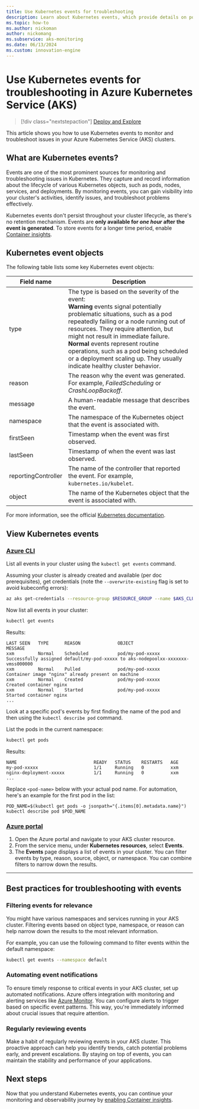 ```yaml
---
title: Use Kubernetes events for troubleshooting
description: Learn about Kubernetes events, which provide details on pods, nodes, and other Kubernetes objects.
ms.topic: how-to
ms.author: nickoman
author: nickomang
ms.subservice: aks-monitoring
ms.date: 06/13/2024
ms.custom: innovation-engine
---
```


# Use Kubernetes events for troubleshooting in Azure Kubernetes Service (AKS)

> [!div class="nextstepaction"]
> [Deploy and Explore](https://go.microsoft.com/fwlink/?linkid=2330228)

This article shows you how to use Kubernetes events to monitor and troubleshoot issues in your Azure Kubernetes Service (AKS) clusters.

## What are Kubernetes events?

Events are one of the most prominent sources for monitoring and troubleshooting issues in Kubernetes. They capture and record information about the lifecycle of various Kubernetes objects, such as pods, nodes, services, and deployments. By monitoring events, you can gain visibility into your cluster's activities, identify issues, and troubleshoot problems effectively.

Kubernetes events don't persist throughout your cluster lifecycle, as there's no retention mechanism. Events are **only available for *one hour* after the event is generated**. To store events for a longer time period, enable [Container insights][container-insights].

## Kubernetes event objects

The following table lists some key Kubernetes event objects:

|Field name|Description|
|----------|------------|
|type |The type is based on the severity of the event:<br/>**Warning** events signal potentially problematic situations, such as a pod repeatedly failing or a node running out of resources. They require attention, but might not result in immediate failure.<br/>**Normal** events represent routine operations, such as a pod being scheduled or a deployment scaling up. They usually indicate healthy cluster behavior.|
|reason|The reason why the event was generated. For example, *FailedScheduling* or *CrashLoopBackoff*.|
|message|A human-readable message that describes the event.|
|namespace|The namespace of the Kubernetes object that the event is associated with.|
|firstSeen|Timestamp when the event was first observed.|
|lastSeen|Timestamp of when the event was last observed.|
|reportingController|The name of the controller that reported the event. For example, `kubernetes.io/kubelet`.|
|object|The name of the Kubernetes object that the event is associated with.|

For more information, see the official [Kubernetes documentation][k8s-events].

## View Kubernetes events

### [Azure CLI](#tab/azure-cli)

List all events in your cluster using the `kubectl get events` command.

Assuming your cluster is already created and available (per doc prerequisites), get credentials (note the `--overwrite-existing` flag is set to avoid kubeconfig errors):

```bash
az aks get-credentials --resource-group $RESOURCE_GROUP --name $AKS_CLUSTER --overwrite-existing
```

Now list all events in your cluster:

```bash
kubectl get events
```

Results:

<!-- expected_similarity=0.3 -->

```output
LAST SEEN   TYPE      REASON              OBJECT                      MESSAGE
xxm         Normal    Scheduled           pod/my-pod-xxxxx            Successfully assigned default/my-pod-xxxxx to aks-nodepoolxx-xxxxxxx-vmss000000
xxm         Normal    Pulled              pod/my-pod-xxxxx            Container image "nginx" already present on machine
xxm         Normal    Created             pod/my-pod-xxxxx            Created container nginx
xxm         Normal    Started             pod/my-pod-xxxxx            Started container nginx
...
```

Look at a specific pod's events by first finding the name of the pod and then using the `kubectl describe pod` command.

List the pods in the current namespace:

```bash
kubectl get pods
```

Results:

<!-- expected_similarity=0.3 -->

```output
NAME                             READY   STATUS    RESTARTS   AGE
my-pod-xxxxx                     1/1     Running   0          xxm
nginx-deployment-xxxxx           1/1     Running   0          xxm
...
```

Replace `<pod-name>` below with your actual pod name. For automation, here's an example for the first pod in the list:

```shell
POD_NAME=$(kubectl get pods -o jsonpath="{.items[0].metadata.name}")
kubectl describe pod $POD_NAME
```

### [Azure portal](#tab/azure-portal)

1. Open the Azure portal and navigate to your AKS cluster resource.
1. From the service menu, under **Kubernetes resources**, select **Events**.
1. The **Events** page displays a list of events in your cluster. You can filter events by type, reason, source, object, or namespace. You can combine filters to narrow down the results.

---

## Best practices for troubleshooting with events

### Filtering events for relevance

You might have various namespaces and services running in your AKS cluster. Filtering events based on object type, namespace, or reason can help narrow down the results to the most relevant information.

For example, you can use the following command to filter events within the default namespace:

```bash
kubectl get events --namespace default
```

### Automating event notifications

To ensure timely response to critical events in your AKS cluster, set up automated notifications. Azure offers integration with monitoring and alerting services like [Azure Monitor][aks-azure-monitor]. You can configure alerts to trigger based on specific event patterns. This way, you're immediately informed about crucial issues that require attention.

### Regularly reviewing events

Make a habit of regularly reviewing events in your AKS cluster. This proactive approach can help you identify trends, catch potential problems early, and prevent escalations. By staying on top of events, you can maintain the stability and performance of your applications.

## Next steps

Now that you understand Kubernetes events, you can continue your monitoring and observability journey by [enabling Container insights][container-insights].

<!-- LINKS -->
[aks-azure-monitor]: ./monitor-aks.md
[container-insights]: /azure/azure-monitor/containers/container-insights-enable-aks
[k8s-events]: https://kubernetes.io/docs/reference/kubernetes-api/cluster-resources/event-v1/